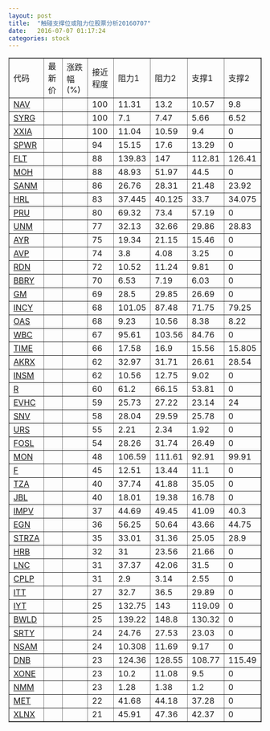 ```yaml
---
layout: post
title:  "触碰支撑位或阻力位股票分析20160707"
date:   2016-07-07 01:17:24
categories: stock
---
```

<script type="text/javascript">
var stockList = []
stockList.push('gb_nav');
stockList.push('gb_syrg');
stockList.push('gb_xxia');
stockList.push('gb_spwr');
stockList.push('gb_flt');
stockList.push('gb_moh');
stockList.push('gb_sanm');
stockList.push('gb_hrl');
stockList.push('gb_pru');
stockList.push('gb_unm');
stockList.push('gb_ayr');
stockList.push('gb_avp');
stockList.push('gb_rdn');
stockList.push('gb_bbry');
stockList.push('gb_gm');
stockList.push('gb_incy');
stockList.push('gb_oas');
stockList.push('gb_wbc');
stockList.push('gb_time');
stockList.push('gb_akrx');
stockList.push('gb_insm');
stockList.push('gb_r');
stockList.push('gb_evhc');
stockList.push('gb_snv');
stockList.push('gb_urs');
stockList.push('gb_fosl');
stockList.push('gb_mon');
stockList.push('gb_f');
stockList.push('gb_tza');
stockList.push('gb_jbl');
stockList.push('gb_impv');
stockList.push('gb_egn');
stockList.push('gb_strza');
stockList.push('gb_hrb');
stockList.push('gb_lnc');
stockList.push('gb_cplp');
stockList.push('gb_itt');
stockList.push('gb_iyt');
stockList.push('gb_bwld');
stockList.push('gb_srty');
stockList.push('gb_nsam');
stockList.push('gb_dnb');
stockList.push('gb_xone');
stockList.push('gb_nmm');
stockList.push('gb_met');
stockList.push('gb_xlnx');
</script>
<table border="1">
 <tr>
 <td>代码</td>
 <td>最新价</td>
 <td>涨跌幅(%)</td>
 <td>接近程度</td>
 <td>阻力1</td>
 <td>阻力2</td>
 <td>支撑1</td>
 <td>支撑2</td>
</tr>
  <tr id="nav" class="green">
  <td><a href="http://stock.finance.sina.com.cn/usstock/quotes/NAV.html" target="_blank">NAV</a></td><td></td><td></td><td>100</td><td>11.31</td><td>13.2</td><td>10.57</td><td>9.8</td></tr>
  <tr id="syrg" class="green">
  <td><a href="http://stock.finance.sina.com.cn/usstock/quotes/SYRG.html" target="_blank">SYRG</a></td><td></td><td></td><td>100</td><td>7.1</td><td>7.47</td><td>5.66</td><td>6.52</td></tr>
  <tr id="xxia" class="green">
  <td><a href="http://stock.finance.sina.com.cn/usstock/quotes/XXIA.html" target="_blank">XXIA</a></td><td></td><td></td><td>100</td><td>11.04</td><td>10.59</td><td>9.4</td><td>0</td></tr>
  <tr id="spwr" class="red">
  <td><a href="http://stock.finance.sina.com.cn/usstock/quotes/SPWR.html" target="_blank">SPWR</a></td><td></td><td></td><td>94</td><td>15.15</td><td>17.6</td><td>13.29</td><td>0</td></tr>
  <tr id="flt" class="red">
  <td><a href="http://stock.finance.sina.com.cn/usstock/quotes/FLT.html" target="_blank">FLT</a></td><td></td><td></td><td>88</td><td>139.83</td><td>147</td><td>112.81</td><td>126.41</td></tr>
  <tr id="moh" class="red">
  <td><a href="http://stock.finance.sina.com.cn/usstock/quotes/MOH.html" target="_blank">MOH</a></td><td></td><td></td><td>88</td><td>48.93</td><td>51.97</td><td>44.5</td><td>0</td></tr>
  <tr id="sanm" class="red">
  <td><a href="http://stock.finance.sina.com.cn/usstock/quotes/SANM.html" target="_blank">SANM</a></td><td></td><td></td><td>86</td><td>26.76</td><td>28.31</td><td>21.48</td><td>23.92</td></tr>
  <tr id="hrl" class="red">
  <td><a href="http://stock.finance.sina.com.cn/usstock/quotes/HRL.html" target="_blank">HRL</a></td><td></td><td></td><td>83</td><td>37.445</td><td>40.125</td><td>33.7</td><td>34.075</td></tr>
  <tr id="pru" class="red">
  <td><a href="http://stock.finance.sina.com.cn/usstock/quotes/PRU.html" target="_blank">PRU</a></td><td></td><td></td><td>80</td><td>69.32</td><td>73.4</td><td>57.19</td><td>0</td></tr>
  <tr id="unm" class="green">
  <td><a href="http://stock.finance.sina.com.cn/usstock/quotes/UNM.html" target="_blank">UNM</a></td><td></td><td></td><td>77</td><td>32.13</td><td>32.66</td><td>29.86</td><td>28.83</td></tr>
  <tr id="ayr" class="red">
  <td><a href="http://stock.finance.sina.com.cn/usstock/quotes/AYR.html" target="_blank">AYR</a></td><td></td><td></td><td>75</td><td>19.34</td><td>21.15</td><td>15.46</td><td>0</td></tr>
  <tr id="avp" class="red">
  <td><a href="http://stock.finance.sina.com.cn/usstock/quotes/AVP.html" target="_blank">AVP</a></td><td></td><td></td><td>74</td><td>3.8</td><td>4.08</td><td>3.25</td><td>0</td></tr>
  <tr id="rdn" class="red">
  <td><a href="http://stock.finance.sina.com.cn/usstock/quotes/RDN.html" target="_blank">RDN</a></td><td></td><td></td><td>72</td><td>10.52</td><td>11.24</td><td>9.81</td><td>0</td></tr>
  <tr id="bbry" class="red">
  <td><a href="http://stock.finance.sina.com.cn/usstock/quotes/BBRY.html" target="_blank">BBRY</a></td><td></td><td></td><td>70</td><td>6.53</td><td>7.19</td><td>6.03</td><td>0</td></tr>
  <tr id="gm" class="red">
  <td><a href="http://stock.finance.sina.com.cn/usstock/quotes/GM.html" target="_blank">GM</a></td><td></td><td></td><td>69</td><td>28.5</td><td>29.85</td><td>26.69</td><td>0</td></tr>
  <tr id="incy" class="green">
  <td><a href="http://stock.finance.sina.com.cn/usstock/quotes/INCY.html" target="_blank">INCY</a></td><td></td><td></td><td>68</td><td>101.05</td><td>87.48</td><td>71.75</td><td>79.25</td></tr>
  <tr id="oas" class="red">
  <td><a href="http://stock.finance.sina.com.cn/usstock/quotes/OAS.html" target="_blank">OAS</a></td><td></td><td></td><td>68</td><td>9.23</td><td>10.56</td><td>8.38</td><td>8.22</td></tr>
  <tr id="wbc" class="green">
  <td><a href="http://stock.finance.sina.com.cn/usstock/quotes/WBC.html" target="_blank">WBC</a></td><td></td><td></td><td>67</td><td>95.61</td><td>103.56</td><td>84.76</td><td>0</td></tr>
  <tr id="time" class="green">
  <td><a href="http://stock.finance.sina.com.cn/usstock/quotes/TIME.html" target="_blank">TIME</a></td><td></td><td></td><td>66</td><td>17.58</td><td>16.9</td><td>15.56</td><td>15.805</td></tr>
  <tr id="akrx" class="green">
  <td><a href="http://stock.finance.sina.com.cn/usstock/quotes/AKRX.html" target="_blank">AKRX</a></td><td></td><td></td><td>62</td><td>32.97</td><td>31.71</td><td>26.61</td><td>28.54</td></tr>
  <tr id="insm" class="red">
  <td><a href="http://stock.finance.sina.com.cn/usstock/quotes/INSM.html" target="_blank">INSM</a></td><td></td><td></td><td>62</td><td>10.56</td><td>12.75</td><td>9.02</td><td>0</td></tr>
  <tr id="r" class="green">
  <td><a href="http://stock.finance.sina.com.cn/usstock/quotes/R.html" target="_blank">R</a></td><td></td><td></td><td>60</td><td>61.2</td><td>66.15</td><td>53.81</td><td>0</td></tr>
  <tr id="evhc" class="green">
  <td><a href="http://stock.finance.sina.com.cn/usstock/quotes/EVHC.html" target="_blank">EVHC</a></td><td></td><td></td><td>59</td><td>25.73</td><td>27.22</td><td>23.14</td><td>24</td></tr>
  <tr id="snv" class="red">
  <td><a href="http://stock.finance.sina.com.cn/usstock/quotes/SNV.html" target="_blank">SNV</a></td><td></td><td></td><td>58</td><td>28.04</td><td>29.59</td><td>25.78</td><td>0</td></tr>
  <tr id="urs" class="red">
  <td><a href="http://stock.finance.sina.com.cn/usstock/quotes/URS.html" target="_blank">URS</a></td><td></td><td></td><td>55</td><td>2.21</td><td>2.34</td><td>1.92</td><td>0</td></tr>
  <tr id="fosl" class="red">
  <td><a href="http://stock.finance.sina.com.cn/usstock/quotes/FOSL.html" target="_blank">FOSL</a></td><td></td><td></td><td>54</td><td>28.26</td><td>31.74</td><td>26.49</td><td>0</td></tr>
  <tr id="mon" class="green">
  <td><a href="http://stock.finance.sina.com.cn/usstock/quotes/MON.html" target="_blank">MON</a></td><td></td><td></td><td>48</td><td>106.59</td><td>111.61</td><td>92.91</td><td>99.91</td></tr>
  <tr id="f" class="green">
  <td><a href="http://stock.finance.sina.com.cn/usstock/quotes/F.html" target="_blank">F</a></td><td></td><td></td><td>45</td><td>12.51</td><td>13.44</td><td>11.1</td><td>0</td></tr>
  <tr id="tza" class="red">
  <td><a href="http://stock.finance.sina.com.cn/usstock/quotes/TZA.html" target="_blank">TZA</a></td><td></td><td></td><td>40</td><td>37.74</td><td>41.88</td><td>35.05</td><td>0</td></tr>
  <tr id="jbl" class="green">
  <td><a href="http://stock.finance.sina.com.cn/usstock/quotes/JBL.html" target="_blank">JBL</a></td><td></td><td></td><td>40</td><td>18.01</td><td>19.38</td><td>16.78</td><td>0</td></tr>
  <tr id="impv" class="red">
  <td><a href="http://stock.finance.sina.com.cn/usstock/quotes/IMPV.html" target="_blank">IMPV</a></td><td></td><td></td><td>37</td><td>44.69</td><td>49.45</td><td>41.09</td><td>40.3</td></tr>
  <tr id="egn" class="green">
  <td><a href="http://stock.finance.sina.com.cn/usstock/quotes/EGN.html" target="_blank">EGN</a></td><td></td><td></td><td>36</td><td>56.25</td><td>50.64</td><td>43.66</td><td>44.75</td></tr>
  <tr id="strza" class="green">
  <td><a href="http://stock.finance.sina.com.cn/usstock/quotes/STRZA.html" target="_blank">STRZA</a></td><td></td><td></td><td>35</td><td>33.01</td><td>31.36</td><td>25.05</td><td>28.9</td></tr>
  <tr id="hrb" class="red">
  <td><a href="http://stock.finance.sina.com.cn/usstock/quotes/HRB.html" target="_blank">HRB</a></td><td></td><td></td><td>32</td><td>31</td><td>23.56</td><td>21.66</td><td>0</td></tr>
  <tr id="lnc" class="green">
  <td><a href="http://stock.finance.sina.com.cn/usstock/quotes/LNC.html" target="_blank">LNC</a></td><td></td><td></td><td>31</td><td>37.37</td><td>42.06</td><td>31.5</td><td>0</td></tr>
  <tr id="cplp" class="red">
  <td><a href="http://stock.finance.sina.com.cn/usstock/quotes/CPLP.html" target="_blank">CPLP</a></td><td></td><td></td><td>31</td><td>2.9</td><td>3.14</td><td>2.55</td><td>0</td></tr>
  <tr id="itt" class="green">
  <td><a href="http://stock.finance.sina.com.cn/usstock/quotes/ITT.html" target="_blank">ITT</a></td><td></td><td></td><td>27</td><td>32.7</td><td>36.5</td><td>29.89</td><td>0</td></tr>
  <tr id="iyt" class="green">
  <td><a href="http://stock.finance.sina.com.cn/usstock/quotes/IYT.html" target="_blank">IYT</a></td><td></td><td></td><td>25</td><td>132.75</td><td>143</td><td>119.09</td><td>0</td></tr>
  <tr id="bwld" class="red">
  <td><a href="http://stock.finance.sina.com.cn/usstock/quotes/BWLD.html" target="_blank">BWLD</a></td><td></td><td></td><td>25</td><td>139.22</td><td>148.8</td><td>130.32</td><td>0</td></tr>
  <tr id="srty" class="red">
  <td><a href="http://stock.finance.sina.com.cn/usstock/quotes/SRTY.html" target="_blank">SRTY</a></td><td></td><td></td><td>24</td><td>24.76</td><td>27.53</td><td>23.03</td><td>0</td></tr>
  <tr id="nsam" class="red">
  <td><a href="http://stock.finance.sina.com.cn/usstock/quotes/NSAM.html" target="_blank">NSAM</a></td><td></td><td></td><td>24</td><td>10.308</td><td>11.69</td><td>9.17</td><td>0</td></tr>
  <tr id="dnb" class="red">
  <td><a href="http://stock.finance.sina.com.cn/usstock/quotes/DNB.html" target="_blank">DNB</a></td><td></td><td></td><td>23</td><td>124.36</td><td>128.55</td><td>108.77</td><td>115.49</td></tr>
  <tr id="xone" class="red">
  <td><a href="http://stock.finance.sina.com.cn/usstock/quotes/XONE.html" target="_blank">XONE</a></td><td></td><td></td><td>23</td><td>10.2</td><td>11.08</td><td>9.5</td><td>0</td></tr>
  <tr id="nmm" class="red">
  <td><a href="http://stock.finance.sina.com.cn/usstock/quotes/NMM.html" target="_blank">NMM</a></td><td></td><td></td><td>23</td><td>1.28</td><td>1.38</td><td>1.2</td><td>0</td></tr>
  <tr id="met" class="green">
  <td><a href="http://stock.finance.sina.com.cn/usstock/quotes/MET.html" target="_blank">MET</a></td><td></td><td></td><td>22</td><td>41.68</td><td>44.18</td><td>37.28</td><td>0</td></tr>
  <tr id="xlnx" class="red">
  <td><a href="http://stock.finance.sina.com.cn/usstock/quotes/XLNX.html" target="_blank">XLNX</a></td><td></td><td></td><td>21</td><td>45.91</td><td>47.36</td><td>42.37</td><td>0</td></tr>
</table>
